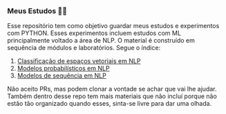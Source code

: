### Meus Estudos 🧑‍🎓

Esse repositório tem como objetivo guardar meus estudos e experimentos com PYTHON. Esses experimentos incluem estudos com ML principalmente voltado a área de NLP. O material é construído em sequência de módulos e laboratórios. Segue o índice:

1. [Classificação de espaços vetoriais em NLP](./Python%20Scripts/classification-vector-spaces-in-nlp/)
2. [Modelos probabilísticos em NLP](./Python%20Scripts/probabilistic-models-in-nlp)
3. [Modelos de sequência em NLP](./Python%20Scripts/sequence-models-in-nlp/)


Não aceito PRs, mas podem clonar a vontade se achar que vai lhe ajudar. Também dentro desse repo tem mais materiais que não incluí porque não estão tão organizado quando esses, sinta-se livre para dar uma olhada.